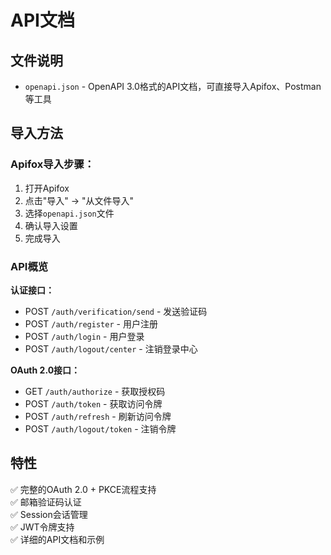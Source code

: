 # API文档

## 文件说明

- `openapi.json` - OpenAPI 3.0格式的API文档，可直接导入Apifox、Postman等工具

## 导入方法

### Apifox导入步骤：

1. 打开Apifox
2. 点击"导入" -> "从文件导入"
3. 选择`openapi.json`文件
4. 确认导入设置
5. 完成导入

### API概览

**认证接口：**

- POST `/auth/verification/send` - 发送验证码
- POST `/auth/register` - 用户注册
- POST `/auth/login` - 用户登录
- POST `/auth/logout/center` - 注销登录中心

**OAuth 2.0接口：**

- GET `/auth/authorize` - 获取授权码
- POST `/auth/token` - 获取访问令牌
- POST `/auth/refresh` - 刷新访问令牌
- POST `/auth/logout/token` - 注销令牌

## 特性

✅ 完整的OAuth 2.0 + PKCE流程支持  
✅ 邮箱验证码认证  
✅ Session会话管理  
✅ JWT令牌支持  
✅ 详细的API文档和示例
